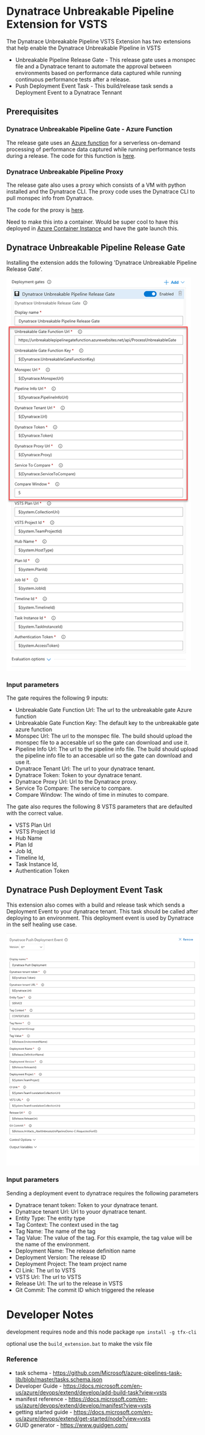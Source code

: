 # Dynatrace Unbreakable Pipeline Extension for VSTS

The Dynatrace Unbreakable Pipeline VSTS Extension has two extensions that help enable the Dynatrace Unbreakable Pipeline in VSTS

- Unbreakable Pipeline Release Gate - This release gate uses a monspec file and a Dynatrace tenant to automate the approval between environments based on performance data captured while running continuous performance tests after a release.
- Push Deployment Event Task - This build/release task sends a Deployment Event to a Dynatrace Tennant

## Prerequisites

### Dynatrace Unbreakable Pipeline Gate - Azure Function

The release gate uses an [Azure function](https://azure.microsoft.com/en-us/services/functions/) for a serverless on-demand processing of performance data captured while running performance tests during a release. The code for this function is [here](https://github.com/dynatrace-innovationlab/unbreakable-pipeline-vsts/tree/master/UnbreakablePipelineGate/DynatraceUnbreakablePipelineFunction).

### Dynatrace Unbreakable Pipeline Proxy

The release gate also uses a proxy which consists of a VM with python installed and the Dynatrace CLI. The proxy code uses the Dynatrace CLI to pull monspec info from Dynatrace.

The code for the proxy is [here](https://github.com/dynatrace-innovationlab/unbreakable-pipeline-vsts/tree/master/UnbreakablePipelineProxy).

Need to make this into a container. Would be super cool to have this deployed in [Azure Container Instance](https://azure.microsoft.com/en-us/services/container-instances/) and have the gate launch this.

## Dynatrace Unbreakable Pipeline Release Gate
Installing the extension adds the following 'Dynatrace Unbreakable Pipeline Release Gate'.

![](gate.png)

### Input parameters
The gate requires the following 9 inputs:

- Unbreakable Gate Function Url: The url to the unbreakable gate Azure function
- Unbreakable Gate Function Key: The default key to the unbreakable gate azure function
- Monspec Url: The url to the monspec file. The build should upload the monspec file to a accesable url so the gate can download and use it.
- Pipeline Info Url: The url to the pipeline info file. The build should upload the pipeline info file to an accesable url so the gate can download and use it.
- Dynatrace Tenant Url: The url to your dynatrace tenant.
- Dynatrace Token: Token to your dynatrace tenant.
- Dynatrace Proxy Url: Url to the Dynatrace proxy.
- Service To Compare: The service to compare.
- Compare Window: The windo of time in minutes to compare.

The gate also requres the following 8 VSTS parameters that are defaulted with the correct value.

- VSTS Plan Url
- VSTS Project Id
- Hub Name
- Plan Id
- Job Id,
- Timeline Id,
- Task Instance Id,
- Authentication Token

## Dynatrace Push Deployment Event Task

This extension also comes with a build and release task which sends a Deployment Event to your dynatrace tenant. This task should be called after deploying to an environment. This deployment event is used by Dynatrace in the self healing use case.

![](deployment.png)

### Input parameters

Sending a deployment event to dynatrace requires the following parameters

- Dynatrace tenant token: Token to your dynatrace tenant.
- Dynatrace tenant Url: Url to youor dynatrace tenant.
- Entity Type: The entity type
- Tag Context: The context used in the tag
- Tag Name: The name of the tag
- Tag Value: The value of the tag. For this example, the tag value will be the name of the environment.
- Deployment Name: The release definition name
- Deployment Version: The release ID
- Deployment Project: The team project name
- CI Link: The url to VSTS
- VSTS Url: The url to VSTS
- Release Url: The url to the release in VSTS
- Git Commit: The commit ID which triggered the release


# Developer Notes

development requires node and this node package ```npm install -g tfx-cli```

optional use the ```build_extension.bat``` to make the vsix file


### Reference 

* task schema - https://github.com/Microsoft/azure-pipelines-task-lib/blob/master/tasks.schema.json
* Developer Guide - https://docs.microsoft.com/en-us/azure/devops/extend/develop/add-build-task?view=vsts
* manifest reference - https://docs.microsoft.com/en-us/azure/devops/extend/develop/manifest?view=vsts
* getting started guide - https://docs.microsoft.com/en-us/azure/devops/extend/get-started/node?view=vsts
* GUID generator - https://www.guidgen.com/
